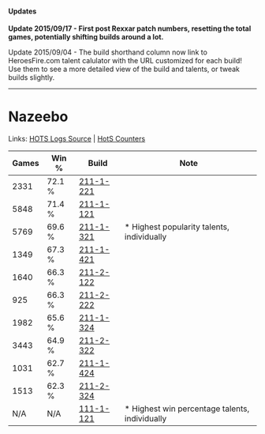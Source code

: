 #### Updates
**Update 2015/09/17 - First post Rexxar patch numbers, resetting the total games, potentially shifting builds around a lot.**

Update 2015/09/04 - The build shorthand column now link to HeroesFire.com talent calulator with the URL customized for each build!  
Use them to see a more detailed view of the build and talents, or tweak builds slightly.

***

# Nazeebo

Links: [HOTS Logs Source](https://www.hotslogs.com/Sitewide/HeroDetails?Hero=Nazeebo) | [HotS Counters](http://hotscounters.com/#/hero/Nazeebo)

Games  | Win %  | Build     | Note
-----  | -----  | -----     | ----
2331   | 72.1 % | [211-1-221](http://www.heroesfire.com/hots/talent-calculator/nazeebo#kCrr) | 
5848   | 71.4 % | [211-1-121](http://www.heroesfire.com/hots/talent-calculator/nazeebo#kCqH) | 
5769   | 69.6 % | [211-1-321](http://www.heroesfire.com/hots/talent-calculator/nazeebo#kCtP) | * Highest popularity talents, individually
1349   | 67.3 % | [211-1-421](http://www.heroesfire.com/hots/talent-calculator/nazeebo#kCuz) | 
1640   | 66.3 % | [211-2-122](http://www.heroesfire.com/hots/talent-calculator/nazeebo#kD3w) | 
925    | 66.3 % | [211-2-222](http://www.heroesfire.com/hots/talent-calculator/nazeebo#kD5U) | 
1982   | 65.6 % | [211-1-324](http://www.heroesfire.com/hots/talent-calculator/nazeebo#kCtS) | 
3443   | 64.9 % | [211-2-322](http://www.heroesfire.com/hots/talent-calculator/nazeebo#kD72) | 
1031   | 62.7 % | [211-1-424](http://www.heroesfire.com/hots/talent-calculator/nazeebo#kCv0) | 
1513   | 62.3 % | [211-2-324](http://www.heroesfire.com/hots/talent-calculator/nazeebo#kD74) | 
N/A    | N/A    | [111-1-121](http://www.heroesfire.com/hots/talent-calculator/nazeebo#gOhH) | * Highest win percentage talents, individually
